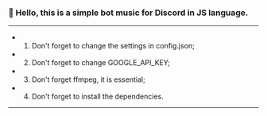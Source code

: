 ###  👋 Hello, this is a simple bot music for Discord in JS language.
---- 

* 1. Don't forget to change the settings in config.json;

* 2. Don't forget to change GOOGLE_API_KEY;

* 3. Don't forget ffmpeg, it is essential;

* 4. Don't forget to install the dependencies.

----
